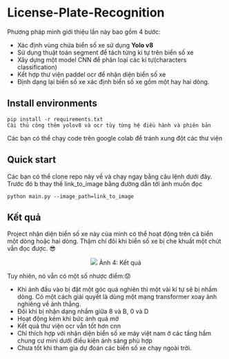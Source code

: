 # License-Plate-Recognition
Phương pháp mình giới thiệu lần này bao gồm 4 bước: <br>

* Xác định vùng chứa biển số xe sử dụng **Yolo v8** 
* Sử dụng thuật toán segment để tách từng kí tự trên biển số xe
* Xây dựng một model CNN để phân loại các kí tự(characters classification)
* Kết hợp thư viện paddel ocr để nhận diện biển số xe
* Định dạng lại biển số xe xác định biển số xe gồm một hay hai dòng.

## Install environments
```
pip install -r requirements.txt
Cài thủ công thêm yolov8 và ocr tùy từng hệ điều hành và phiên bản
```
Các bạn có thể chạy code trên google colab để tránh xung đột các thư viện
## Quick start
Các bạn có thể clone repo này về và chạy ngay bằng câu lệnh dưới đây. Trước đó b thay thế link_to_image bằng đường dẫn tới ảnh muốn đọc
```
python main.py --image_path=link_to_image 
```

## Kết quả
   Project nhận diện biển số xe này của mình có thể hoạt động trên cả biển một dòng hoặc hai dòng. Thậm chí đôi khi biển số xe bị che khuất một chút vẫn đọc được. :sunglasses:
   <p align="center" >
   <img src="https://images.viblo.asia/877154c3-929f-431c-a728-4a994acf6869.png" >
    Ảnh 4:  Kết quả
</p>

Tuy nhiên, nó vẫn có một số nhược điểm::worried:

* Khi ảnh đầu vào bị đặt một góc quá nghiên thì một vài kí tự sẽ bị nhầm dòng. Có một cách giải quyết là dùng một mạng transformer xoay ảnh nghiêng về ảnh thẳng.
* Đôi khi bị nhận dạng nhầm giữa 8 và B, 0 và D
*  Hoạt động kém khi bức ảnh quá mờ
* Kết quả thư viện ocr vẫn tốt hơn cnn
* Chỉ thích hợp với nhận diện biển số xe máy việt nam ở các tầng hầm chung cư mini dưới điều kiện ánh sáng phù hợp
* Chưa tốt khi tham gia dự đoán các biển số xe chạy ngoài trời.
